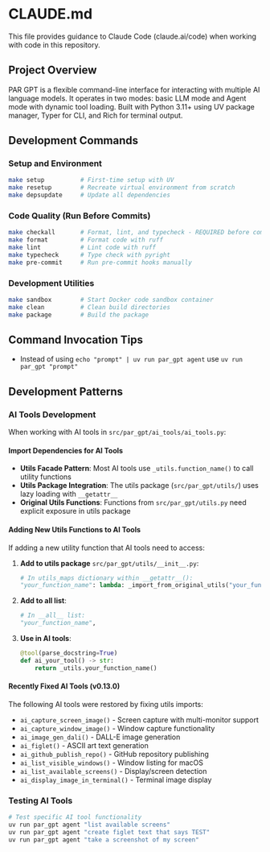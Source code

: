 # CLAUDE.md

This file provides guidance to Claude Code (claude.ai/code) when working with code in this repository.

## Project Overview

PAR GPT is a flexible command-line interface for interacting with multiple AI language models. It operates in two modes: basic LLM mode and Agent mode with dynamic tool loading. Built with Python 3.11+ using UV package manager, Typer for CLI, and Rich for terminal output.

## Development Commands

### Setup and Environment
```bash
make setup          # First-time setup with UV
make resetup        # Recreate virtual environment from scratch
make depsupdate     # Update all dependencies
```

### Code Quality (Run Before Commits)
```bash
make checkall       # Format, lint, and typecheck - REQUIRED before commits
make format         # Format code with ruff
make lint           # Lint code with ruff
make typecheck      # Type check with pyright
make pre-commit     # Run pre-commit hooks manually
```

### Development Utilities
```bash
make sandbox        # Start Docker code sandbox container
make clean          # Clean build directories
make package        # Build the package
```

## Command Invocation Tips
- Instead of using `echo "prompt" | uv run par_gpt agent` use `uv run par_gpt "prompt"`

## Development Patterns

### AI Tools Development
When working with AI tools in `src/par_gpt/ai_tools/ai_tools.py`:

#### Import Dependencies for AI Tools
- **Utils Facade Pattern**: Most AI tools use `_utils.function_name()` to call utility functions
- **Utils Package Integration**: The utils package (`src/par_gpt/utils/`) uses lazy loading with `__getattr__`
- **Original Utils Functions**: Functions from `src/par_gpt/utils.py` need explicit exposure in utils package

#### Adding New Utils Functions to AI Tools
If adding a new utility function that AI tools need to access:

1. **Add to utils package** `src/par_gpt/utils/__init__.py`:
   ```python
   # In utils_maps dictionary within __getattr__():
   "your_function_name": lambda: _import_from_original_utils("your_function_name"),
   ```

2. **Add to __all__ list**:
   ```python
   # In __all__ list:
   "your_function_name",
   ```

3. **Use in AI tools**:
   ```python
   @tool(parse_docstring=True)
   def ai_your_tool() -> str:
       return _utils.your_function_name()
   ```

#### Recently Fixed AI Tools (v0.13.0)
The following AI tools were restored by fixing utils imports:
- `ai_capture_screen_image()` - Screen capture with multi-monitor support
- `ai_capture_window_image()` - Window capture functionality  
- `ai_image_gen_dali()` - DALL-E image generation
- `ai_figlet()` - ASCII art text generation
- `ai_github_publish_repo()` - GitHub repository publishing
- `ai_list_visible_windows()` - Window listing for macOS
- `ai_list_available_screens()` - Display/screen detection
- `ai_display_image_in_terminal()` - Terminal image display

### Testing AI Tools
```bash
# Test specific AI tool functionality
uv run par_gpt agent "list available screens"
uv run par_gpt agent "create figlet text that says TEST"
uv run par_gpt agent "take a screenshot of my screen"
```